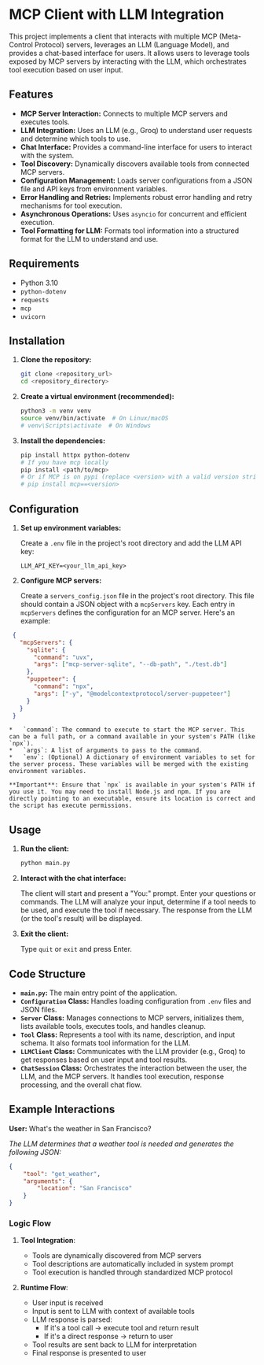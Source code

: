 # MCP Client with LLM Integration

This project implements a client that interacts with multiple MCP (Meta-Control Protocol) servers, leverages an LLM (Language Model), and provides a chat-based interface for users.  It allows users to leverage tools exposed by MCP servers by interacting with the LLM, which orchestrates tool execution based on user input.

## Features

*   **MCP Server Interaction:** Connects to multiple MCP servers and executes tools.
*   **LLM Integration:** Uses an LLM (e.g., Groq) to understand user requests and determine which tools to use.
*   **Chat Interface:**  Provides a command-line interface for users to interact with the system.
*   **Tool Discovery:** Dynamically discovers available tools from connected MCP servers.
*   **Configuration Management:** Loads server configurations from a JSON file and API keys from environment variables.
*   **Error Handling and Retries:** Implements robust error handling and retry mechanisms for tool execution.
*   **Asynchronous Operations:** Uses `asyncio` for concurrent and efficient execution.
*   **Tool Formatting for LLM:** Formats tool information into a structured format for the LLM to understand and use.


## Requirements

- Python 3.10
- `python-dotenv`
- `requests`
- `mcp`
- `uvicorn`

## Installation

1.  **Clone the repository:**

    ```bash
    git clone <repository_url>
    cd <repository_directory>
    ```

2.  **Create a virtual environment (recommended):**

    ```bash
    python3 -m venv venv
    source venv/bin/activate  # On Linux/macOS
    # venv\Scripts\activate  # On Windows
    ```

3.  **Install the dependencies:**

    ```bash
    pip install httpx python-dotenv
    # If you have mcp locally
    pip install <path/to/mcp>
    # Or if MCP is on pypi (replace <version> with a valid version string):
    # pip install mcp==<version>
    ```

## Configuration

1.  **Set up environment variables:**

    Create a `.env` file in the project's root directory and add the LLM API key:

    ```
    LLM_API_KEY=<your_llm_api_key>
    ```

2.  **Configure MCP servers:**

    Create a `servers_config.json` file in the project's root directory.  This file should contain a JSON object with a `mcpServers` key. Each entry in `mcpServers` defines the configuration for an MCP server.  Here's an example:

 ```json
  {
    "mcpServers": {
      "sqlite": {
        "command": "uvx",
        "args": ["mcp-server-sqlite", "--db-path", "./test.db"]
      },
      "puppeteer": {
        "command": "npx",
        "args": ["-y", "@modelcontextprotocol/server-puppeteer"]
      }
    }
  }
  ```

    *   `command`: The command to execute to start the MCP server. This can be a full path, or a command available in your system's PATH (like `npx`).
    *   `args`: A list of arguments to pass to the command.
    *   `env`: (Optional) A dictionary of environment variables to set for the server process. These variables will be merged with the existing environment variables.

    **Important**: Ensure that `npx` is available in your system's PATH if you use it. You may need to install Node.js and npm. If you are directly pointing to an executable, ensure its location is correct and the script has execute permissions.


## Usage

1.  **Run the client:**

    ```bash
    python main.py
    ```

2.  **Interact with the chat interface:**

    The client will start and present a "You:" prompt. Enter your questions or commands.  The LLM will analyze your input, determine if a tool needs to be used, and execute the tool if necessary.  The response from the LLM (or the tool's result) will be displayed.

3.  **Exit the client:**

    Type `quit` or `exit` and press Enter.

## Code Structure

*   **`main.py`:** The main entry point of the application.
*   **`Configuration` Class:** Handles loading configuration from `.env` files and JSON files.
*   **`Server` Class:** Manages connections to MCP servers, initializes them, lists available tools, executes tools, and handles cleanup.
*   **`Tool` Class:** Represents a tool with its name, description, and input schema. It also formats tool information for the LLM.
*   **`LLMClient` Class:**  Communicates with the LLM provider (e.g., Groq) to get responses based on user input and tool results.
*   **`ChatSession` Class:** Orchestrates the interaction between the user, the LLM, and the MCP servers. It handles tool execution, response processing, and the overall chat flow.

## Example Interactions

**User:** What's the weather in San Francisco?

*The LLM determines that a weather tool is needed and generates the following JSON:*

```json
{
    "tool": "get_weather",
    "arguments": {
        "location": "San Francisco"
    }
}
```

### Logic Flow

1. **Tool Integration**:
   - Tools are dynamically discovered from MCP servers
   - Tool descriptions are automatically included in system prompt
   - Tool execution is handled through standardized MCP protocol

2. **Runtime Flow**:
   - User input is received
   - Input is sent to LLM with context of available tools
   - LLM response is parsed:
     - If it's a tool call → execute tool and return result
     - If it's a direct response → return to user
   - Tool results are sent back to LLM for interpretation
   - Final response is presented to user
